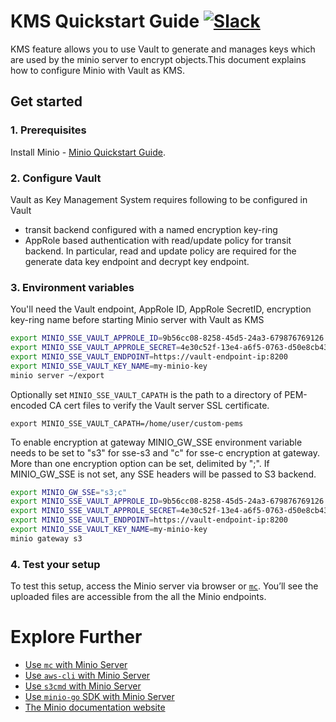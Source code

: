 # KMS Quickstart Guide [![Slack](https://slack.minio.io/slack?type=svg)](https://slack.minio.io)

KMS feature allows you to use Vault to generate and manages keys which are used by the minio server to encrypt objects.This document explains how to configure Minio with Vault as KMS.

## Get started

### 1. Prerequisites
Install Minio - [Minio Quickstart Guide](https://docs.minio.io/docs/minio-quickstart-guide).

### 2. Configure Vault
Vault as Key Management System requires following to be configured in Vault

- transit backend configured with a named encryption key-ring
- AppRole based authentication with read/update policy for transit backend. In particular, read and update policy
  are required for the generate data key endpoint and decrypt key endpoint.

### 3. Environment variables

You'll need the Vault endpoint, AppRole ID, AppRole SecretID, encryption key-ring name before starting Minio server with Vault as KMS

```sh
export MINIO_SSE_VAULT_APPROLE_ID=9b56cc08-8258-45d5-24a3-679876769126
export MINIO_SSE_VAULT_APPROLE_SECRET=4e30c52f-13e4-a6f5-0763-d50e8cb4321f
export MINIO_SSE_VAULT_ENDPOINT=https://vault-endpoint-ip:8200
export MINIO_SSE_VAULT_KEY_NAME=my-minio-key
minio server ~/export
```

Optionally set `MINIO_SSE_VAULT_CAPATH` is the path to a directory of PEM-encoded CA cert files to verify the Vault server SSL certificate.
```
export MINIO_SSE_VAULT_CAPATH=/home/user/custom-pems
```

To enable encryption at gateway MINIO_GW_SSE environment variable needs to be set to "s3" for sse-s3
and "c" for sse-c encryption at gateway. More than one encryption option can be set, delimited by ";". If MINIO_GW_SSE is not set, any SSE headers will be passed to S3 backend.
```sh
export MINIO_GW_SSE="s3;c"
export MINIO_SSE_VAULT_APPROLE_ID=9b56cc08-8258-45d5-24a3-679876769126
export MINIO_SSE_VAULT_APPROLE_SECRET=4e30c52f-13e4-a6f5-0763-d50e8cb4321f
export MINIO_SSE_VAULT_ENDPOINT=https://vault-endpoint-ip:8200
export MINIO_SSE_VAULT_KEY_NAME=my-minio-key
minio gateway s3
```
### 4. Test your setup

To test this setup, access the Minio server via browser or [`mc`](https://docs.minio.io/docs/minio-client-quickstart-guide). You’ll see the uploaded files are accessible from the all the Minio endpoints.

# Explore Further

- [Use `mc` with Minio Server](https://docs.minio.io/docs/minio-client-quickstart-guide)
- [Use `aws-cli` with Minio Server](https://docs.minio.io/docs/aws-cli-with-minio)
- [Use `s3cmd` with Minio Server](https://docs.minio.io/docs/s3cmd-with-minio)
- [Use `minio-go` SDK with Minio Server](https://docs.minio.io/docs/golang-client-quickstart-guide)
- [The Minio documentation website](https://docs.minio.io)
